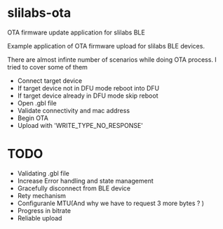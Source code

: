 # slilabs-ota
OTA firmware update application for slilabs BLE 


Example application of OTA firmware upload for slilabs BLE devices.

There are almost infinte number of scenarios while doing OTA process. I tried to cover some of them
- Connect target device
- If target device not in DFU mode reboot into DFU
- If target device already in DFU mode skip reboot 
- Open .gbl file
- Validate connectivity and mac address
- Begin OTA
- Upload with 'WRITE_TYPE_NO_RESPONSE'


# TODO

- Validating .gbl file
- Increase Error handling and state management
- Gracefully disconnect from BLE device
- Rety mechanism
- Configuranle MTU(And why we have to request 3 more bytes ? )
- Progress in bitrate
- Reliable upload
